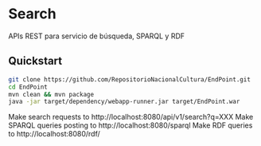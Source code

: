 # Search
APIs REST para servicio de búsqueda, SPARQL y RDF

## Quickstart

```sh
git clone https://github.com/RepositorioNacionalCultura/EndPoint.git
cd EndPoint
mvn clean && mvn package
java -jar target/dependency/webapp-runner.jar target/EndPoint.war  
```

Make search requests to http://localhost:8080/api/v1/search?q=XXX
Make SPARQL queries posting to http://localhost:8080/sparql
Make RDF queries to http://localhost:8080/rdf/
